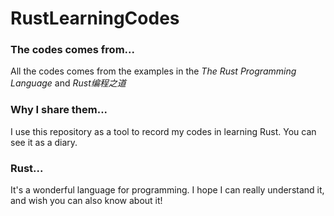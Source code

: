 # RustLearningCodes


### The codes comes from...
All the codes comes from the examples in the *The Rust Programming Language* and *Rust编程之道*


### Why I share them...
I use this repository as a tool to record my codes in learning Rust. You can see it as a diary.


### Rust...
It's a wonderful language for programming. I hope I can really understand it, and wish you can also know about it!
